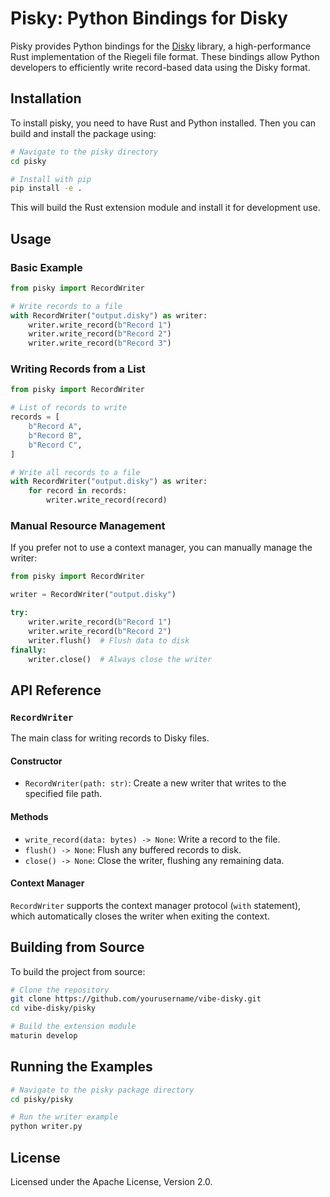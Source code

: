 # Pisky: Python Bindings for Disky

Pisky provides Python bindings for the [Disky](https://github.com/jonasrsv42/disky) library, a high-performance Rust implementation of the Riegeli file format. These bindings allow Python developers to efficiently write record-based data using the Disky format.

## Installation

To install pisky, you need to have Rust and Python installed. Then you can build and install the package using:

```bash
# Navigate to the pisky directory
cd pisky

# Install with pip
pip install -e .
```

This will build the Rust extension module and install it for development use.

## Usage

### Basic Example

```python
from pisky import RecordWriter

# Write records to a file
with RecordWriter("output.disky") as writer:
    writer.write_record(b"Record 1")
    writer.write_record(b"Record 2")
    writer.write_record(b"Record 3")
```

### Writing Records from a List

```python
from pisky import RecordWriter

# List of records to write
records = [
    b"Record A",
    b"Record B",
    b"Record C",
]

# Write all records to a file
with RecordWriter("output.disky") as writer:
    for record in records:
        writer.write_record(record)
```

### Manual Resource Management

If you prefer not to use a context manager, you can manually manage the writer:

```python
from pisky import RecordWriter

writer = RecordWriter("output.disky")

try:
    writer.write_record(b"Record 1")
    writer.write_record(b"Record 2")
    writer.flush()  # Flush data to disk
finally:
    writer.close()  # Always close the writer
```

## API Reference

### `RecordWriter`

The main class for writing records to Disky files.

#### Constructor

- `RecordWriter(path: str)`: Create a new writer that writes to the specified file path.

#### Methods

- `write_record(data: bytes) -> None`: Write a record to the file.
- `flush() -> None`: Flush any buffered records to disk.
- `close() -> None`: Close the writer, flushing any remaining data.

#### Context Manager

`RecordWriter` supports the context manager protocol (`with` statement), which automatically closes the writer when exiting the context.

## Building from Source

To build the project from source:

```bash
# Clone the repository
git clone https://github.com/yourusername/vibe-disky.git
cd vibe-disky/pisky

# Build the extension module
maturin develop
```

## Running the Examples

```bash
# Navigate to the pisky package directory
cd pisky/pisky

# Run the writer example
python writer.py
```

## License

Licensed under the Apache License, Version 2.0.
